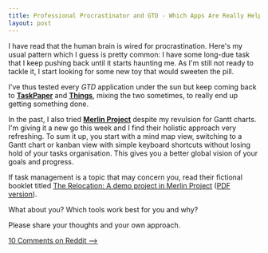```yaml
---
title: Professional Procrastinator and GTD - Which Apps Are Really Helping You? 
layout: post
---
```


I have read that the human brain is wired for procrastination. Here's my usual pattern which I guess is pretty common: I have some long-due task that I keep pushing back until it starts haunting me. As I'm still not ready to tackle it, I start looking for some new toy that would sweeten the pill. 

I've thus tested every *GTD* application under the sun but keep coming back to [**TaskPaper**](https://www.taskpaper.com/) and [**Things**](https://culturedcode.com/things/), mixing the two sometimes, to really end up getting something done.

In the past, I also tried [**Merlin Project**](https://www.projectwizards.net/en) despite my revulsion for Gantt charts. I'm giving it a new go this week and I find their holistic approach very refreshing. To sum it up, you start with a mind map view, switching to a Gantt chart or kanban view with simple keyboard shortcuts without losing hold of your tasks organisation. This gives you a better global vision of your goals and progress.

If task management is a topic that may concern you, read their fictional booklet titled [The Relocation: A demo project in Merlin Project](https://www.projectwizards.net/documentation/merlin-project/pm-with-merlinproject/en/index.html) ([PDF version](https://www.projectwizards.net/documentation/merlin-project/pm-with-merlinproject/en/Relocation-Project.en.pdf)).

What about you? Which tools work best for you and why? 

Please share your thoughts and your own approach.

[10 Comments on Reddit ⟶](https://www.reddit.com/r/MacOS/comments/vf3yn6/professional_procrastinator_and_gtd_which_apps/)
